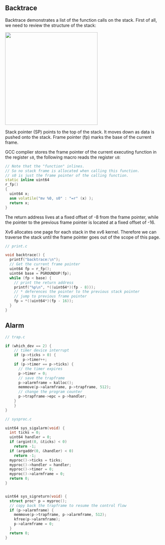 ## Backtrace

Backtrace demonstrates a list of the function calls on the stack. First of all, we need to review the structure of the stack:

<img src="\4-1.png" width = 300>

Stack pointer (SP) points to the top of the stack. It moves down as data is pushed onto the stack. Frame pointer (fp) marks the base of the current frame.

GCC complier stores the frame pointer of the current executing function in the register `s0`, the following macro reads the register `s0`:

```c++
// Note that the "function" inlines.
// So no stack frame is allocated when calling this function. 
// s0 is just the frame pointer of the calling function.
static inline uint64
r_fp()
{
  uint64 x;
  asm volatile("mv %0, s0" : "=r" (x) );
  return x;
}
```

The return address lives at a fixed offset of -8 from the frame pointer, while the pointer to the previous frame pointer is located at a fixed offset of -16.

Xv6 allocates one page for each stack in the xv6 kernel. Therefore we can traverse the stack until the frame pointer goes out of the scope of this page. 

```c++
// print.c

void backtrace() {
  printf("backtrace:\n");
  // Get the current frame pointer
  uint64 fp = r_fp();
  uint64 base = PGROUNDUP(fp);
  while (fp < base) {
    // print the return address
    printf("%p\n", *((uint64*)(fp - 8)));
    // * deferences the pointer to the previous stack pointer
    // jump to previous frame pointer
    fp = *((uint64*)(fp - 16));
  }
}
```

## Alarm

```c++
// trap.c

if (which_dev == 2) {
	// timer device interrupt
	if (p->ticks > 0) {
		p->timer++;
    if (p->timer == p->ticks) {
      // the timer expires
      p->timer = 0;
      // save the trapframe
      p->alarmframe = kalloc();
      memmove(p->alarmframe, p->trapframe, 512);
      // change the program counter
      p->trapframe->epc = p->handler;
  	}
	}
}

// sysproc.c

uint64 sys_sigalarm(void) {
  int ticks = 0;
  uint64 handler = 0;
  if (argint(0, &ticks) < 0)
    return -1;
  if (argaddr(0, &handler) < 0)
    return -1;
  myproc()->ticks = ticks;
  myproc()->handler = handler;
  myproc()->timer = 0;
  myproc()->alarmframe = 0;
  return 0;
}


uint64 sys_sigreturn(void) {
  struct proc* p = myproc();
  // copy back the trapframe to resume the control flow
  if (p->alarmframe) {
    memmove(p->trapframe, p->alarmframe, 512);
    kfree(p->alarmframe);
    p->alarmframe = 0;
  }
  return 0;
}
```

